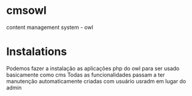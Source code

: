 # cmsowl
content management system - owl

Instalations
============

Podemos fazer a instalação as aplicações php do owl para ser usado basicamente como cms
Todas as funcionalidades passam a ter manutenção automaticamente criadas com usuário 
usradm em lugar do admin
